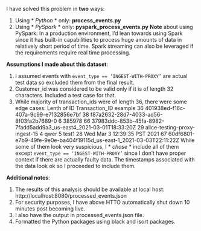 I have solved this problem in **two** ways:
1. Using * *Python* * only: **process_events.py**
2. Using * *PySpark* * only: **pyspark_process_events.py**
**Note** about using PySpark: In a production environment, I’d lean towards using Spark since it has built-in capabilities to process huge amounts of data in relatively short period of time. Spark streaming can also be leveraged if the requirements require real time processing.

**Assumptions I made about this dataset**:
1. I assumed events with `event_type == ‘INGEST-WITH-PROXY’` are actual test data so excluded them from the final result.
2. Customer_id was considered to be valid only if it is of length 32 characters. Included a test case for that.
3. While majority of transaction_ids were of length 36, there were some edge cases:
Lenth of ID	 	Transaction_ID example
  36 				    401938ed-f16c-407a-9c99-e7132856e7bf
  38 				    f87a2632-28d7-4033-ad56-8f03fa2b7689-0
  6 				    385978
  66 				    37983ddc-853b-45fa-8982-7fadd5add9a3_us-east4_2021-03-01T18:33:20Z
  29 				    alice-testing-proxy-ingest-15
  4 				    qwer
  5 				    test1
  28				    Wed Mar  3 12:39:35 PST 2021
  67 				    60df6801-e7b9-49fe-9e0e-ba404f19115d_us-east-1_2021-03-03T22:11:22Z
While some of them look very suspicious, I * *chose* * include all of them except `event_type == ‘INGEST-WITH-PROXY’` since I don’t have proper context if there are actually faulty data. The timestamps associated with the data look ok so I proceeded to include them.

**Additional notes**:
1. The results of this analysis should be available at local host: http://localhost:8080/processed_events.json 
2. For security purposes, I have above HTTO automatically shut down 10 minutes post becoming live.
3. I also have the output in processed_events.json file. 
4. Formatted the Python packages using black and isort packages.
